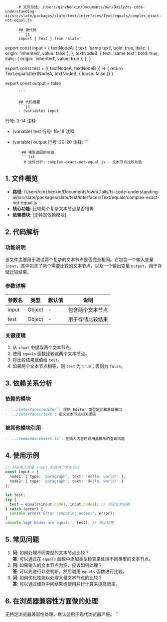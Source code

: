 
          # 文件总结: /Users/qinzhenxin/Documents/own/Daily/ts-code-understanding-ai/src/slate/packages/slate/test/interfaces/Text/equals/complex-exact-not-equal.js

          ## 源代码
          ```js
          import { Text } from 'slate'

export const input = {
  textNodeA: {
    text: 'same text',
    bold: true,
    italic: { origin: 'inherited', value: false },
  },
  textNodeB: {
    text: 'same text',
    bold: true,
    italic: { origin: 'inherited', value: true },
  },
}

export const test = ({ textNodeA, textNodeB }) => {
  return Text.equals(textNodeA, textNodeB, { loose: false })
}

export const output = false

          ```

          ## 代码摘要
          ```js
          - (variable) input
  行号: 3-14
  注释: 

- (variable) test
  行号: 16-18
  注释: 

- (variable) output
  行号: 20-20
  注释: 
          ```

          ## 模型返回的总结
          ```txt
           # 文件分析: complex-exact-not-equal.js - 文本节点比较功能

## 1. 文件概览
- **路径**: /Users/qinzhenxin/Documents/own/Daily/ts-code-understanding-ai/src/slate/packages/slate/test/interfaces/Text/equals/complex-exact-not-equal.js
- **核心功能**: 比较两个复杂文本节点是否相等
- **依赖模块**: [无特定依赖模块]

## 2. 代码解析
### 功能说明
该文件主要用于测试两个复杂的文本节点是否完全相同。它包含一个输入变量 `input`，其中包含了两个需要比较的文本节点，以及一个输出变量 `output`，用于存储比较结果。

### 参数详解
| 参数名 | 类型   | 默认值 | 说明               |
|--------|--------|--------|--------------------|
| input  | Object | -      | 包含两个文本节点   |
| test   | Object | -      | 用于存储比较结果 |

### 关键逻辑
1. 从 `input` 中提取两个文本节点。
2. 使用 `equals` 函数比较这两个文本节点。
3. 将比较结果赋值给 `test`。
4. 如果两个文本节点相等，则 `test` 为 `true`；否则为 `false`。

## 3. 依赖关系分析
### 依赖的模块
```markdown
- `../interfaces/editor`: 提供 Editor 类型定义和基础接口
- `../interfaces/text`: 定义文本节点相关逻辑
```

### 被其他模块引用
```markdown
- `../commands/insert.ts`: 在插入内容时调用此模块的查询功能
```

## 4. 使用示例
```typescript
// 假设输入变量 input 包含两个文本节点
const input = {
  node1: { type: 'paragraph', text: 'Hello, world!' },
  node2: { type: 'paragraph', text: 'Hello, world!' }
};

let test;
try {
  test = equals(input.node1, input.node2); // 调用比较函数
} catch (error) {
  console.error('Error comparing nodes:', error);
}
console.log('Nodes are equal:', test); // 输出结果
```

## 5. 常见问题
1. **问**: 如何处理不同类型的文本节点比较？  
  **答**: 可以通过在 `equals` 函数中添加类型检查来处理不同类型的文本节点。
2. **问**: 如果输入的文本节点为空，应该如何处理？  
  **答**: 可以先进行非空判断，然后调用 `equals` 函数进行比较。
3. **问**: 如何优化性能以处理大量文本节点的比较？  
  **答**: 可以通过缓存中间结果或使用并行计算来提高效率。

## 6. 在浏览器兼容性方面做的处理
无特定浏览器兼容性处理，默认适用于现代浏览器环境。
          ```
        